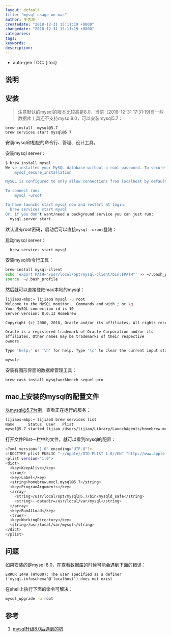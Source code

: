 ```yaml
---
layout: default
title: "mysql-usage-on-mac"
author: 李佶澳
createdate: "2018-12-31 15:11:19 +0800"
changedate: "2018-12-31 15:11:19 +0800"
categories:
tags:
keywords:
description:
---
```


* auto-gen TOC:
{:toc}

## 说明

## 安装

>注意默认的mysql的版本比较高是8.0，当前（2018-12-31 17:31:19)有一些数据库工具还不支持mysql8.0，可以安装mysql5.7：

```
brew install  mysql@5.7
brew services start mysql@5.7
```

安装mysql和相应的命令行、管理、设计工具。

安装mysql server：

```bash
$ brew install mysql 
We've installed your MySQL database without a root password. To secure it run:
    mysql_secure_installation

MySQL is configured to only allow connections from localhost by default

To connect run:
    mysql -uroot

To have launchd start mysql now and restart at login:
  brew services start mysql
Or, if you don't want/need a background service you can just run:
  mysql.server start
```

默认没有root密码，启动后可以直接`mysql -uroot`登陆：

启动mysql server：

```bash
  brew services start mysql
```

安装mysql命令行工具：

```bash
brew install mysql-client 
echo 'export PATH="/usr/local/opt/mysql-client/bin:$PATH"' >> ~/.bash_profile
source  ~/.bash_profile
```

然后就可以直接登陆mac本地的mysql：

```bash
lijiaos-mbp:~ lijiao$ mysql -u root
Welcome to the MySQL monitor.  Commands end with ; or \g.
Your MySQL connection id is 10
Server version: 8.0.13 Homebrew

Copyright (c) 2000, 2018, Oracle and/or its affiliates. All rights reserved.

Oracle is a registered trademark of Oracle Corporation and/or its
affiliates. Other names may be trademarks of their respective
owners.

Type 'help;' or '\h' for help. Type '\c' to clear the current input statement.

mysql>
```

安装有图形界面的数据库管理工具：

```
brew cask install mysqlworkbench sequel-pro
```

## mac上安装的mysql的配置文件

以mysql@5.7为例，查看正在运行的服务：

```bash
lijiaos-mbp:~ lijiao$ brew services list
Name      Status  User   Plist
mysql@5.7 started lijiao /Users/lijiao/Library/LaunchAgents/homebrew.mxcl.mysql@5.7.plist
```

打开文件Plist一栏中的文件，就可以看到mysql的配置：

```bash
<?xml version="1.0" encoding="UTF-8"?>
<!DOCTYPE plist PUBLIC "-//Apple//DTD PLIST 1.0//EN" "http://www.apple.com/DTDs/PropertyList-1.0.dtd">
<plist version="1.0">
<dict>
  <key>KeepAlive</key>
  <true/>
  <key>Label</key>
  <string>homebrew.mxcl.mysql@5.7</string>
  <key>ProgramArguments</key>
  <array>
    <string>/usr/local/opt/mysql@5.7/bin/mysqld_safe</string>
    <string>--datadir=/usr/local/var/mysql</string>
  </array>
  <key>RunAtLoad</key>
  <true/>
  <key>WorkingDirectory</key>
  <string>/usr/local/var/mysql</string>
</dict>
</plist>
```

## 问题

如果安装的是mysql 8.0，在查看数据库的时候可能会遇到下面的错误：

```
ERROR 1449 (HY000): The user specified as a definer ('mysql.infoschema'@'localhost') does not exist
```

在shell上执行下面的命令可解决：

```bash
mysql_upgrade -u root 
```

## 参考

1. [mysql升级8.0后遇到的坑 ][1]

[1]: https://www.shiqidu.com/d/358 "mysql升级8.0后遇到的坑 "

